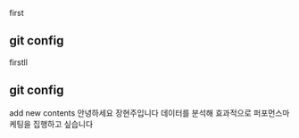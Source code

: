 first
## git config
firstll
## git config
add new contents
안녕하세요 장현주입니다 데이터를 분석해 효과적으로 퍼포먼스마케팅을 집행하고 싶습니다

